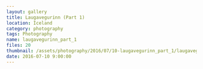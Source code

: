 ```yaml
---
layout: gallery
title: Laugavegurinn (Part 1)
location: Iceland
category: photography
tags: Photography
name: laugavegurinn_part_1
files: 20
thumbnail: /assets/photography/2016/07/10-laugavegurinn_part_1/laugavegurinn_part_1-11.jpg
date: 2016-07-10 9:00:00
---
```

